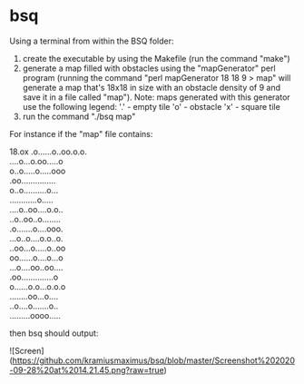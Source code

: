 # bsq

Using a terminal from within the BSQ folder:

1. create the executable by using the Makefile (run the command "make")
2. generate a map filled with obstacles using the "mapGenerator" perl program (running the command "perl mapGenerator 18 18 9 > map" will generate a map that's 18x18 in size with an obstacle density of 9 and save it in a file called "map"). Note: maps generated with this generator use the following legend:
'.' - empty tile
'o' - obstacle
'x' - square tile
3. run the command "./bsq map"

For instance if the "map" file contains:

18.ox
.o......o..oo.o.o.  
....o...o.oo.....o  
o..o.....o.....ooo  
.oo...............  
o..o..........o...  
............o.....  
....o..oo....o.o..  
..o..oo..o........  
.o.......o....ooo.  
...o..o....o.o..o.  
..oo...o.....o..oo  
oo......o....o...o  
...o....oo..oo....  
.oo..............o  
o......o.o...o.o.o  
........oo...o....  
..o....o.......o..  
.........oooo.....  

then bsq should output:

![Screen]
(https://github.com/kramiusmaximus/bsq/blob/master/Screenshot%202020-09-28%20at%2014.21.45.png?raw=true)
